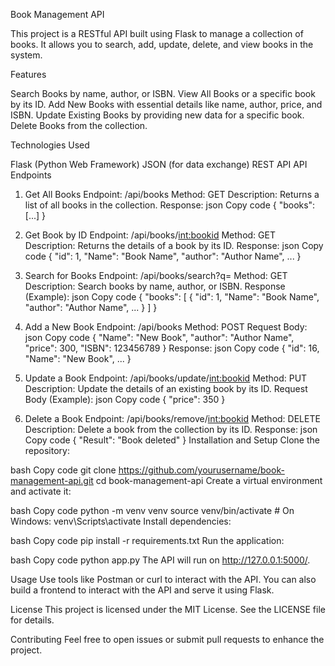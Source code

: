Book Management API

This project is a RESTful API built using Flask to manage a collection of books. It allows you to search, add, update, delete, and view books in the system.

Features

Search Books by name, author, or ISBN.
View All Books or a specific book by its ID.
Add New Books with essential details like name, author, price, and ISBN.
Update Existing Books by providing new data for a specific book.
Delete Books from the collection.

Technologies Used

Flask (Python Web Framework)
JSON (for data exchange)
REST API
API Endpoints

1. Get All Books
Endpoint: /api/books
Method: GET
Description: Returns a list of all books in the collection.
Response:
json
Copy code
{
  "books": [...]
}

2. Get Book by ID
Endpoint: /api/books/<int:bookid>
Method: GET
Description: Returns the details of a book by its ID.
Response:
json
Copy code
{
  "id": 1,
  "Name": "Book Name",
  "author": "Author Name",
  ...
}

3. Search for Books
Endpoint: /api/books/search?q=<query>
Method: GET
Description: Search books by name, author, or ISBN.
Response (Example):
json
Copy code
{
  "books": [
    {
      "id": 1,
      "Name": "Book Name",
      "author": "Author Name",
      ...
    }
  ]
}

4. Add a New Book
Endpoint: /api/books
Method: POST
Request Body:
json
Copy code
{
  "Name": "New Book",
  "author": "Author Name",
  "price": 300,
  "ISBN": 123456789
}
Response:
json
Copy code
{
  "id": 16,
  "Name": "New Book",
  ...
}

5. Update a Book
Endpoint: /api/books/update/<int:bookid>
Method: PUT
Description: Update the details of an existing book by its ID.
Request Body (Example):
json
Copy code
{
  "price": 350
}

6. Delete a Book
Endpoint: /api/books/remove/<int:bookid>
Method: DELETE
Description: Delete a book from the collection by its ID.
Response:
json
Copy code
{
  "Result": "Book deleted"
}
Installation and Setup
Clone the repository:

bash
Copy code
git clone https://github.com/yourusername/book-management-api.git
cd book-management-api
Create a virtual environment and activate it:

bash
Copy code
python -m venv venv
source venv/bin/activate   # On Windows: venv\Scripts\activate
Install dependencies:

bash
Copy code
pip install -r requirements.txt
Run the application:

bash
Copy code
python app.py
The API will run on http://127.0.0.1:5000/.

Usage
Use tools like Postman or curl to interact with the API.
You can also build a frontend to interact with the API and serve it using Flask.

License
This project is licensed under the MIT License. See the LICENSE file for details.

Contributing
Feel free to open issues or submit pull requests to enhance the project.